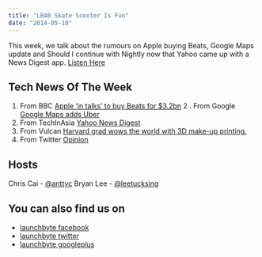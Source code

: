 ```yaml
---
title: "LB40 Skate Scooter Is Fun"
date: "2014-05-10"
---
```


This week, we talk about the rumours on Apple buying Beats, Google Maps update and Should I continue with Nightly now that Yahoo came up with a News Digest app. [Listen Here](https://archive.org/download/Skate_Scooter_Is_Fun/ep40_Skate_Scooter_Is_Fun.mp3)

## Tech News Of The Week

1. From BBC [Apple ‘in talks’ to buy Beats for $3.2bn](http://www.bbc.com/news/business-27336863) 2 . From Google [Google Maps adds Uber](http://google-latlong.blogspot.ca/2014/05/get-on-road-go-off-grid-or-plan-perfect.html)
2. From TechInAsia [Yahoo News Digest](http://www.techinasia.com/yahoo-news-digest-brings-breaking-news-phone-daily-singapore/)
3. From Vulcan [Harvard grad wows the world with 3D make-up printing.](http://vulcanpost.com/9056/harvard-grad-wows-the-world-with-3d-make-up-printing-really/)
4. From Twitter [Opinion](https://twitter.com/betashop/status/464929665916739584)

## Hosts

Chris Cai - [@anttyc](https://twitter.com/AnttyC) Bryan Lee - [@leetucksing](https://twitter.com/leetucksing)

## You can also find us on

- [launchbyte facebook](https://www.facebook.com/Launchbyte)
- [launchbyte twitter](https://twitter.com/LaunchByte)
- [launchbyte googleplus](https://plus.google.com/+Launchbyte)
